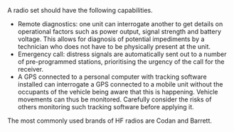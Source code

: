 [Title]: # (Capabilities)
[Order]: # (8)

A radio set should have the following capabilities. 

*   Remote diagnostics:  one unit can interrogate another to get details on operational factors such as power output, signal strength and battery voltage. This allows for diagnosis of potential impediments by a technician who does not have to be physically present at the unit.
*   Emergency call: distress signals are automatically sent out to a number of pre-programmed stations, prioritising the urgency of the call for the receiver.
*   A GPS connected to a personal computer with tracking software installed can interrogate a GPS connected to a mobile unit without the occupants of the vehicle being aware that this is happening. Vehicle movements can thus be monitored. Carefully consider the risks of others monitoring such tracking software before applying it.

The most commonly used brands of HF radios are Codan and Barrett. 
